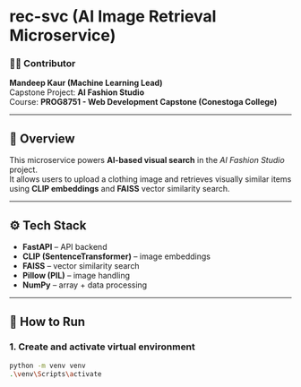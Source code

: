 # rec-svc (AI Image Retrieval Microservice)

### 👩‍💻 Contributor
**Mandeep Kaur (Machine Learning Lead)**  
Capstone Project: **AI Fashion Studio**  
Course: **PROG8751 - Web Development Capstone (Conestoga College)**

---

## 🧠 Overview
This microservice powers **AI-based visual search** in the *AI Fashion Studio* project.  
It allows users to upload a clothing image and retrieves visually similar items using **CLIP embeddings** and **FAISS** vector similarity search.

---

## ⚙️ Tech Stack
- **FastAPI** – API backend  
- **CLIP (SentenceTransformer)** – image embeddings  
- **FAISS** – vector similarity search  
- **Pillow (PIL)** – image handling  
- **NumPy** – array + data processing  

---

## 🚀 How to Run

### 1. Create and activate virtual environment
```bash
python -m venv venv
.\venv\Scripts\activate
